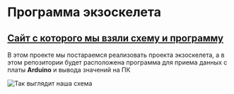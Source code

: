 # Программа экзоскелета

## [Сайт с которого мы взяли схему и программу](https://www.instructables.com/How-to-use-a-Flex-Sensor-Arduino-Tutorial/)

В этом проекте мы постараемся реализовать проекта экзоскелета, а в этом репозитории будет расположена программа для приема данных с платы **Arduino** и вывода значений на ПК

![Так выглядит наша схема](https://content.instructables.com/ORIG/F3R/F7DY/IBW24SQP/F3RF7DYIBW24SQP.png?auto=webp&frame=1&width=1024&fit=bounds&md=47d24a714217c06d6e828a5f2d6c955f)

